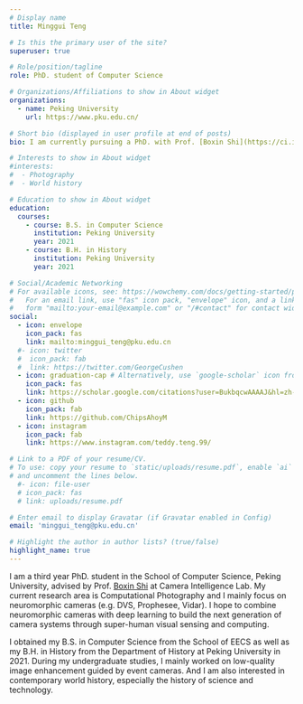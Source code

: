 ```yaml
---
# Display name
title: Minggui Teng

# Is this the primary user of the site?
superuser: true

# Role/position/tagline
role: PhD. student of Computer Science

# Organizations/Affiliations to show in About widget
organizations:
  - name: Peking University
    url: https://www.pku.edu.cn/

# Short bio (displayed in user profile at end of posts)
bio: I am currently pursuing a PhD. with Prof. [Boxin Shi](https://ci.idm.pku.edu.cn/) at Camera Intelligence Lab, PKU. My current research interest lies on Computational Photography and Computer Vision.

# Interests to show in About widget
#interests:
#  - Photography
#  - World history

# Education to show in About widget
education:
  courses:
    - course: B.S. in Computer Science
      institution: Peking University
      year: 2021
    - course: B.H. in History
      institution: Peking University
      year: 2021

# Social/Academic Networking
# For available icons, see: https://wowchemy.com/docs/getting-started/page-builder/#icons
#   For an email link, use "fas" icon pack, "envelope" icon, and a link in the
#   form "mailto:your-email@example.com" or "/#contact" for contact widget.
social:
  - icon: envelope
    icon_pack: fas
    link: mailto:minggui_teng@pku.edu.cn
  #- icon: twitter
  #  icon_pack: fab
  #  link: https://twitter.com/GeorgeCushen
  - icon: graduation-cap # Alternatively, use `google-scholar` icon from `ai` icon pack
    icon_pack: fas
    link: https://scholar.google.com/citations?user=BukbqcwAAAAJ&hl=zh-CN&oi=ao
  - icon: github
    icon_pack: fab
    link: https://github.com/ChipsAhoyM
  - icon: instagram
    icon_pack: fab
    link: https://www.instagram.com/teddy.teng.99/

# Link to a PDF of your resume/CV.
# To use: copy your resume to `static/uploads/resume.pdf`, enable `ai` icons in `params.toml`,
# and uncomment the lines below.
  #- icon: file-user
  # icon_pack: fas
  # link: uploads/resume.pdf

# Enter email to display Gravatar (if Gravatar enabled in Config)
email: 'minggui_teng@pku.edu.cn'

# Highlight the author in author lists? (true/false)
highlight_name: true
---
```

I am a third year PhD. student in the School of Computer Science, Peking University, advised by Prof. [Boxin Shi](https://ci.idm.pku.edu.cn/) at Camera Intelligence Lab. My current research area is Computational Photography and I mainly focus on neuromorphic cameras (e.g. DVS, Prophesee, Vidar). I hope to combine neuromorphic cameras with deep learning to build the next generation of camera systems through super-human visual sensing and computing.

I obtained my B.S. in Computer Science from the School of EECS as well as my B.H. in History from the Department of History at Peking University in 2021. During my undergraduate studies, I mainly worked on low-quality image enhancement guided by event cameras. And I am also interested in contemporary world history, especially the history of science and technology.